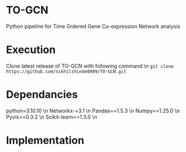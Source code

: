 # TO-GCN
Python pipeline for Time Ordered Gene Co-expression Network analysis

# Execution
Clone latest release of TO-GCN with following command \n
`git clone https://github.com/nikhilshinde0909/TO-GCN.git`

# Dependancies
python=3.10.10 \n
Networkx-=3.1 \n 
Pandas==1.5.3 \n
Numpy==1.25.0 \n
Pyvis==0.3.2 \n
Scikit-learn==1.3.0 \n

# Implementation

